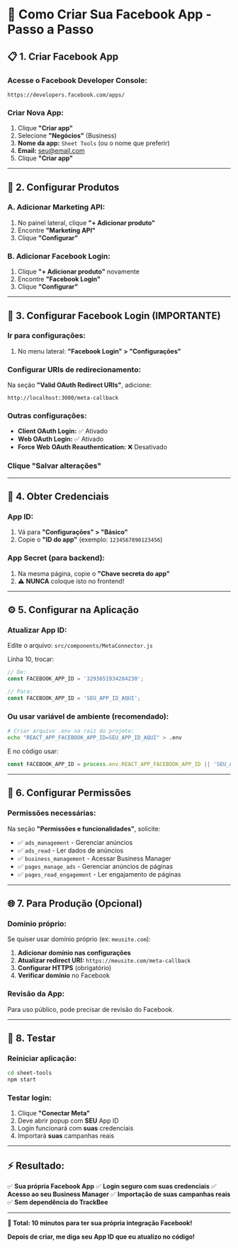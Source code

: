 # 🚀 Como Criar Sua Facebook App - Passo a Passo

## 📋 **1. Criar Facebook App**

### **Acesse o Facebook Developer Console:**
```
https://developers.facebook.com/apps/
```

### **Criar Nova App:**
1. Clique **"Criar app"**
2. Selecione **"Negócios"** (Business)
3. **Nome da app:** `Sheet Tools` (ou o nome que preferir)
4. **Email:** seu@email.com
5. Clique **"Criar app"**

---

## 🔧 **2. Configurar Produtos**

### **A. Adicionar Marketing API:**
1. No painel lateral, clique **"+ Adicionar produto"**
2. Encontre **"Marketing API"**
3. Clique **"Configurar"**

### **B. Adicionar Facebook Login:**
1. Clique **"+ Adicionar produto"** novamente
2. Encontre **"Facebook Login"**
3. Clique **"Configurar"**

---

## 🔐 **3. Configurar Facebook Login (IMPORTANTE)**

### **Ir para configurações:**
1. No menu lateral: **"Facebook Login" > "Configurações"**

### **Configurar URIs de redirecionamento:**
Na seção **"Valid OAuth Redirect URIs"**, adicione:
```
http://localhost:3000/meta-callback
```

### **Outras configurações:**
- **Client OAuth Login:** ✅ Ativado
- **Web OAuth Login:** ✅ Ativado
- **Force Web OAuth Reauthentication:** ❌ Desativado

### **Clique "Salvar alterações"**

---

## 📝 **4. Obter Credenciais**

### **App ID:**
1. Vá para **"Configurações" > "Básico"**
2. Copie o **"ID do app"** (exemplo: `1234567890123456`)

### **App Secret (para backend):**
1. Na mesma página, copie o **"Chave secreta do app"**
2. ⚠️ **NUNCA** coloque isto no frontend!

---

## ⚙️ **5. Configurar na Aplicação**

### **Atualizar App ID:**
Edite o arquivo: `src/components/MetaConnector.js`

Linha 10, trocar:
```javascript
// De:
const FACEBOOK_APP_ID = '3293651934284230';

// Para:
const FACEBOOK_APP_ID = 'SEU_APP_ID_AQUI';
```

### **Ou usar variável de ambiente (recomendado):**
```bash
# Criar arquivo .env na raiz do projeto:
echo "REACT_APP_FACEBOOK_APP_ID=SEU_APP_ID_AQUI" > .env
```

E no código usar:
```javascript
const FACEBOOK_APP_ID = process.env.REACT_APP_FACEBOOK_APP_ID || 'SEU_APP_ID_AQUI';
```

---

## 🔑 **6. Configurar Permissões**

### **Permissões necessárias:**
Na seção **"Permissões e funcionalidades"**, solicite:

- ✅ `ads_management` - Gerenciar anúncios
- ✅ `ads_read` - Ler dados de anúncios
- ✅ `business_management` - Acessar Business Manager
- ✅ `pages_manage_ads` - Gerenciar anúncios de páginas
- ✅ `pages_read_engagement` - Ler engajamento de páginas

---

## 🌐 **7. Para Produção (Opcional)**

### **Domínio próprio:**
Se quiser usar domínio próprio (ex: `meusite.com`):

1. **Adicionar domínio nas configurações**
2. **Atualizar redirect URI:** `https://meusite.com/meta-callback`
3. **Configurar HTTPS** (obrigatório)
4. **Verificar domínio** no Facebook

### **Revisão da App:**
Para uso público, pode precisar de revisão do Facebook.

---

## 🚀 **8. Testar**

### **Reiniciar aplicação:**
```bash
cd sheet-tools
npm start
```

### **Testar login:**
1. Clique **"Conectar Meta"**
2. Deve abrir popup com **SEU** App ID
3. Login funcionará com **suas** credenciais
4. Importará **suas** campanhas reais

---

## ⚡ **Resultado:**

✅ **Sua própria Facebook App**
✅ **Login seguro com suas credenciais**
✅ **Acesso ao seu Business Manager**
✅ **Importação de suas campanhas reais**
✅ **Sem dependência do TrackBee**

---

**🎯 Total: 10 minutos para ter sua própria integração Facebook!**

**Depois de criar, me diga seu App ID que eu atualizo no código!**